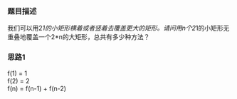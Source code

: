 ### 题目描述
我们可以用2*1的小矩形横着或者竖着去覆盖更大的矩形。请问用n个2*1的小矩形无重叠地覆盖一个2*n的大矩形，总共有多少种方法？

### 思路1
f(1) = 1  
f(2) = 2  
f(n) = f(n-1) + f(n-2)  
